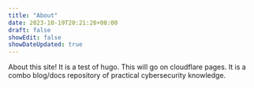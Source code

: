 ```yaml
---
title: "About"
date: 2023-10-19T20:21:28+08:00
draft: false
showEdit: false
showDateUpdated: true
---
```


About this site! It is a test of hugo. This will go on cloudflare pages. It is a combo blog/docs repository of practical cybersecurity knowledge. 
